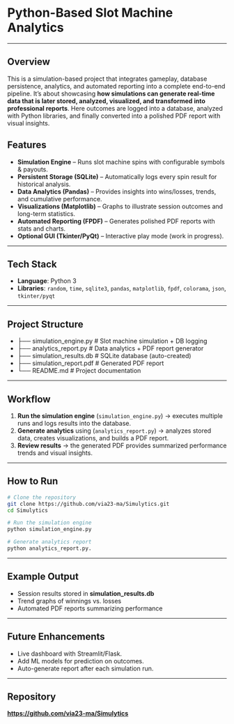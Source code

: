 # Python-Based Slot Machine Analytics

---
## Overview

This is a simulation-based project that integrates gameplay, database persistence, analytics, and automated reporting into a complete end-to-end pipeline. It’s about showcasing **how simulations can generate real-time data that is later stored, analyzed, visualized, and transformed into professional reports**. Here outcomes are logged into a database, analyzed with Python libraries, and finally converted into a polished PDF report with visual insights.

## Features
-  **Simulation Engine** – Runs slot machine spins with configurable symbols & payouts.  
-  **Persistent Storage (SQLite)** – Automatically logs every spin result for historical analysis.  
-  **Data Analytics (Pandas)** – Provides insights into wins/losses, trends, and cumulative performance.  
-  **Visualizations (Matplotlib)** – Graphs to illustrate session outcomes and long-term statistics.  
-  **Automated Reporting (FPDF)** – Generates polished PDF reports with stats and charts.  
-  **Optional GUI (Tkinter/PyQt)** – Interactive play mode (work in progress).  

---

## Tech Stack
- **Language**: Python 3  
- **Libraries**: `random`, `time`, `sqlite3`, `pandas`, `matplotlib`, `fpdf`, `colorama`, `json`, `tkinter/pyqt`  

---

## Project Structure
- ├── simulation_engine.py   # Slot machine simulation + DB logging
- ├── analytics_report.py    # Data analytics + PDF report generator
- ├── simulation_results.db  # SQLite database (auto-created)
- ├── simulation_report.pdf  # Generated PDF report
- └── README.md              # Project documentation

---

##  Workflow

1. **Run the simulation engine** (`simulation_engine.py`) → executes multiple runs and logs results into the database.  
2. **Generate analytics** using (`analytics_report.py`) → analyzes stored data, creates visualizations, and builds a PDF report.  
3. **Review results** → the generated PDF provides summarized performance trends and visual insights.  

---

## How to Run

```bash
# Clone the repository
git clone https://github.com/via23-ma/Simulytics.git
cd Simulytics

# Run the simulation engine
python simulation_engine.py

# Generate analytics report
python analytics_report.py.
```
---

## Example Output

- Session results stored in **simulation_results.db**
- Trend graphs of winnings vs. losses
- Automated PDF reports summarizing performance

---

## Future Enhancements

 - Live dashboard with Streamlit/Flask.
 - Add ML models for prediction on outcomes.
 - Auto-generate report after each simulation run.

---

## Repository

 **https://github.com/via23-ma/Simulytics**

 







